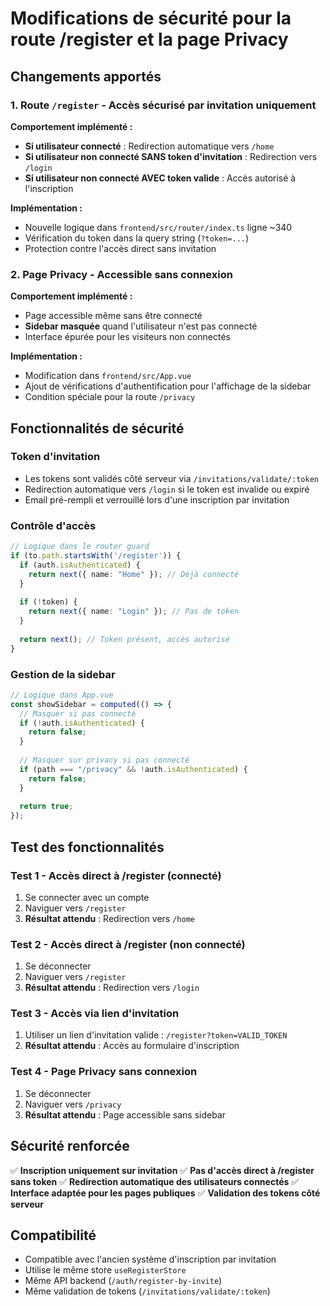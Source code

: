 # Modifications de sécurité pour la route /register et la page Privacy

## Changements apportés

### 1. Route `/register` - Accès sécurisé par invitation uniquement

**Comportement implémenté :**
- **Si utilisateur connecté** : Redirection automatique vers `/home`
- **Si utilisateur non connecté SANS token d'invitation** : Redirection vers `/login`
- **Si utilisateur non connecté AVEC token valide** : Accès autorisé à l'inscription

**Implémentation :**
- Nouvelle logique dans `frontend/src/router/index.ts` ligne ~340
- Vérification du token dans la query string (`?token=...`)
- Protection contre l'accès direct sans invitation

### 2. Page Privacy - Accessible sans connexion

**Comportement implémenté :**
- Page accessible même sans être connecté
- **Sidebar masquée** quand l'utilisateur n'est pas connecté
- Interface épurée pour les visiteurs non connectés

**Implémentation :**
- Modification dans `frontend/src/App.vue`
- Ajout de vérifications d'authentification pour l'affichage de la sidebar
- Condition spéciale pour la route `/privacy`

## Fonctionnalités de sécurité

### Token d'invitation
- Les tokens sont validés côté serveur via `/invitations/validate/:token`
- Redirection automatique vers `/login` si le token est invalide ou expiré
- Email pré-rempli et verrouillé lors d'une inscription par invitation

### Contrôle d'accès
```typescript
// Logique dans le router guard
if (to.path.startsWith('/register')) {
  if (auth.isAuthenticated) {
    return next({ name: "Home" }); // Déjà connecté
  }
  
  if (!token) {
    return next({ name: "Login" }); // Pas de token
  }
  
  return next(); // Token présent, accès autorisé
}
```

### Gestion de la sidebar
```typescript
// Logique dans App.vue
const showSidebar = computed(() => {
  // Masquer si pas connecté
  if (!auth.isAuthenticated) {
    return false;
  }
  
  // Masquer sur privacy si pas connecté
  if (path === "/privacy" && !auth.isAuthenticated) {
    return false;
  }
  
  return true;
});
```

## Test des fonctionnalités

### Test 1 - Accès direct à /register (connecté)
1. Se connecter avec un compte
2. Naviguer vers `/register`
3. **Résultat attendu** : Redirection vers `/home`

### Test 2 - Accès direct à /register (non connecté)
1. Se déconnecter
2. Naviguer vers `/register`
3. **Résultat attendu** : Redirection vers `/login`

### Test 3 - Accès via lien d'invitation
1. Utiliser un lien d'invitation valide : `/register?token=VALID_TOKEN`
2. **Résultat attendu** : Accès au formulaire d'inscription

### Test 4 - Page Privacy sans connexion
1. Se déconnecter
2. Naviguer vers `/privacy`
3. **Résultat attendu** : Page accessible sans sidebar

## Sécurité renforcée

✅ **Inscription uniquement sur invitation**
✅ **Pas d'accès direct à /register sans token**
✅ **Redirection automatique des utilisateurs connectés**
✅ **Interface adaptée pour les pages publiques**
✅ **Validation des tokens côté serveur**

## Compatibilité

- Compatible avec l'ancien système d'inscription par invitation
- Utilise le même store `useRegisterStore`
- Même API backend (`/auth/register-by-invite`)
- Même validation de tokens (`/invitations/validate/:token`) 